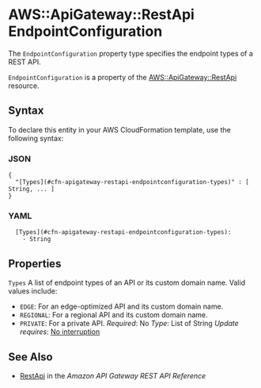 # AWS::ApiGateway::RestApi EndpointConfiguration<a name="aws-properties-apigateway-restapi-endpointconfiguration"></a>

The `EndpointConfiguration` property type specifies the endpoint types of a REST API\.

`EndpointConfiguration` is a property of the [AWS::ApiGateway::RestApi](https://docs.aws.amazon.com/AWSCloudFormation/latest/UserGuide/aws-resource-apigateway-restapi.html) resource\.

## Syntax<a name="aws-properties-apigateway-restapi-endpointconfiguration-syntax"></a>

To declare this entity in your AWS CloudFormation template, use the following syntax:

### JSON<a name="aws-properties-apigateway-restapi-endpointconfiguration-syntax.json"></a>

```
{
  "[Types](#cfn-apigateway-restapi-endpointconfiguration-types)" : [ String, ... ]
}
```

### YAML<a name="aws-properties-apigateway-restapi-endpointconfiguration-syntax.yaml"></a>

```
  [Types](#cfn-apigateway-restapi-endpointconfiguration-types):
    - String
```

## Properties<a name="aws-properties-apigateway-restapi-endpointconfiguration-properties"></a>

`Types`  <a name="cfn-apigateway-restapi-endpointconfiguration-types"></a>
A list of endpoint types of an API or its custom domain name\. Valid values include:
+ `EDGE`: For an edge\-optimized API and its custom domain name\.
+ `REGIONAL`: For a regional API and its custom domain name\.
+ `PRIVATE`: For a private API\.
*Required*: No
*Type*: List of String
*Update requires*: [No interruption](https://docs.aws.amazon.com/AWSCloudFormation/latest/UserGuide/using-cfn-updating-stacks-update-behaviors.html#update-no-interrupt)

## See Also<a name="aws-properties-apigateway-restapi-endpointconfiguration--seealso"></a>
+ [RestApi](https://docs.aws.amazon.com/apigateway/api-reference/resource/rest-api/) in the *Amazon API Gateway REST API Reference*
